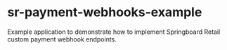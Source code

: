 # sr-payment-webhooks-example
Example application to demonstrate how to implement Springboard Retail custom payment webhook endpoints.
